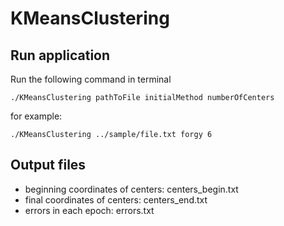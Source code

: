 # KMeansClustering
## Run application
Run the following command in terminal
```
./KMeansClustering pathToFile initialMethod numberOfCenters
```
for example:
```
./KMeansClustering ../sample/file.txt forgy 6
```

## Output files
* beginning coordinates of centers: centers_begin.txt
* final coordinates of centers: centers_end.txt
* errors in each epoch: errors.txt
